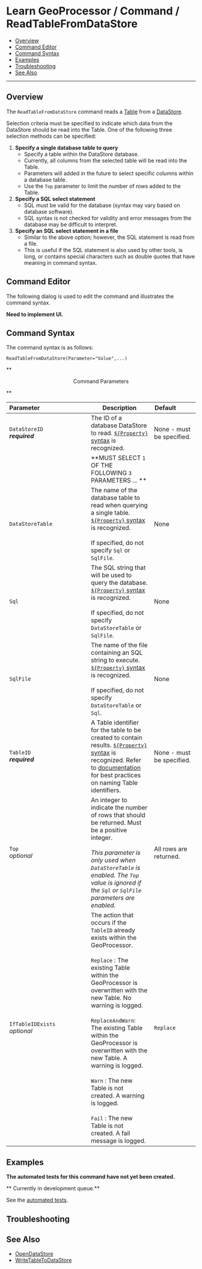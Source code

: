 # Learn GeoProcessor / Command / ReadTableFromDataStore #

* [Overview](#overview)
* [Command Editor](#command-editor)
* [Command Syntax](#command-syntax)
* [Examples](#examples)
* [Troubleshooting](#troubleshooting)
* [See Also](#see-also)

-------------------------

## Overview ##

The `ReadTableFromDataStore` command reads a [Table](../../introduction#table) from a [DataStore](../../introduction#datastore).

Selection criteria must be specified to indicate which data from the DataStore should be read into the Table. 
One of the following three selection methods can be specified:

1. **Specify a single database table to query**
	* Specify a table within the DataStore database. 
	* Currently, all columns from the selected table will be read into the Table. 
	* Parameters will added in the future to select specific columns within a database table.
	* Use the `Top` parameter to limit the number of rows added to the Table. 
2. **Specify a SQL select statement**
	* SQL must be valid for the database (syntax may vary based on database software).
	* SQL syntax is not checked for validity and error messages from the database
	may be difficult to interpret.
3. **Specify an SQL select statement in a file**
	* Similar to the above option; however, the SQL statement is read from a file. 
	* This is useful if the SQL statement is also used by other tools, is long, or contains special characters such as
	double quotes that have meaning in command syntax.

## Command Editor ##

The following dialog is used to edit the command and illustrates the command syntax.

**Need to implement UI.**

## Command Syntax ##

The command syntax is as follows:

```text
ReadTableFromDataStore(Parameter="Value",...)
```
**<p style="text-align: center;">
Command Parameters
</p>**

|**Parameter**&nbsp;&nbsp;&nbsp;&nbsp;&nbsp;&nbsp;&nbsp;&nbsp;&nbsp;&nbsp;&nbsp;&nbsp;&nbsp;&nbsp;&nbsp;&nbsp;&nbsp;&nbsp;&nbsp;&nbsp;&nbsp;&nbsp;&nbsp;&nbsp;&nbsp;&nbsp;&nbsp;&nbsp; | **Description** | **Default**&nbsp;&nbsp;&nbsp;&nbsp;&nbsp;&nbsp;&nbsp;&nbsp;&nbsp;&nbsp; |
| --------------|-----------------|----------------- |
|`DataStoreID` <br> **_required_**| The ID of a database DataStore to read. [`${Property}` syntax](../../introduction/#geoprocessor-properties-property) is recognized. | None - must be specified. |
||**MUST SELECT `1` OF THE FOLLOWING `3` PARAMETERS ... **||
|`DataStoreTable` | The name of the database table to read when querying a single table. [`${Property}` syntax](../../introduction/#geoprocessor-properties-property) is recognized.<br><br>If specified, do not specify `Sql` or `SqlFile`.|None|
|`Sql`|The SQL string that will be used to query the database. [`${Property}` syntax](../../introduction/#geoprocessor-properties-property) is recognized.<br><br> If specified, do not specify `DataStoreTable` or `SqlFile`.|None|
|`SqlFile`|The name of the file containing an SQL string to execute. [`${Property}` syntax](../../introduction/#geoprocessor-properties-property) is recognized.<br><br>If specified, do not specify `DataStoreTable` or `Sql`.|None|
|`TableID` <br> **_required_**| A Table identifier for the table to be created to contain results. [`${Property}` syntax](../../introduction/#geoprocessor-properties-property) is recognized.  Refer to [documentation](../../best-practices/table-identifiers.md) for best practices on naming Table identifiers.|None - must be specified. |
|`Top` <br> *optional*| An integer to indicate the number of rows that should be returned. Must be a positive integer. <br><br> *This parameter is only used when `DataStoreTable` is enabled. The `Top` value is ignored if the `Sql` or `SqlFile` parameters are enabled.*|All rows are returned.|
|`IfTableIDExists`<br> *optional*|The action that occurs if the `TableID` already exists within the GeoProcessor. <br><br> `Replace` : The existing Table within the GeoProcessor is overwritten with the new Table. No warning is logged.<br><br> `ReplaceAndWarn`: The existing Table within the GeoProcessor is overwritten with the new Table. A warning is logged. <br><br> `Warn` : The new Table is not created. A warning is logged. <br><br> `Fail` : The new Table is not created. A fail message is logged. | `Replace` | 

## Examples ##

**The automated tests for this command have not yet been created.**

** Currently in development queue.**

See the [automated tests](https://github.com/OpenWaterFoundation/owf-app-geoprocessor-python-test/tree/master/test/commands/ReadTableFromDataStore).

## Troubleshooting ##

## See Also ##

* [OpenDataStore](../OpenDataStore/OpenDataStore.md)
* [WriteTableToDataStore](../WriteTableToDataStore/WriteTableToDataStore.md)
